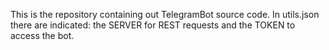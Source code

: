 This is the repository containing out TelegramBot source code.
In utils.json there are indicated: the SERVER for REST requests and the TOKEN to access the bot.
